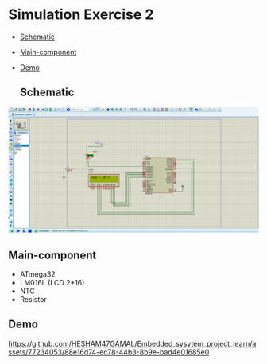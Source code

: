 # Simulation Exercise 2
- [Schematic](#Schematic)
- [Main-component](#Main-component)
- [Demo](#Demo)

  ## Schematic

<img src="https://github.com/HESHAM47GAMAL/Embedded_sysytem_project_learn/blob/main/interface_p2/3.ADC/Proteus_simulation/3.Exercise3/Schematic.png">

  ## Main-component

- ATmega32
- LM016L (LCD 2*16)
- NTC
- Resistor

## Demo

https://github.com/HESHAM47GAMAL/Embedded_sysytem_project_learn/assets/77234053/88e16d74-ec78-44b3-8b9e-bad4e01685e0
 